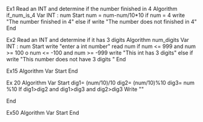 Ex1 Read an INT and determine if the number finished in 4
Algorithm if_num_is_4
Var
    INT : num
Start
    num = num-num/10*10
    if num = 4
        write "The number finished in 4"
    else if
        write "The number does not finished in 4"
End

Ex2 Read an INT and determine if it has 3 digits
Algorithm num_digits
Var
    INT : num
Start
    write "enter a int number"
    read num
    if num <= 999 and num >= 100 o num <= -100 and num >= -999
        write "This int has 3 digits"
    else if
        write "This number does not have 3 digits "
End



Ex15
Algorithm
Var
Start
End



Ex 20
Algorithm
Var
Start
    dig1= (num/10)/10
    dig2= (num/10)%10
    dig3= num %10
    If dig1>dig2 and dig1>dig3 and dig2>dig3
    Write ""

End

Ex50
Algorithm
Var
Start
End